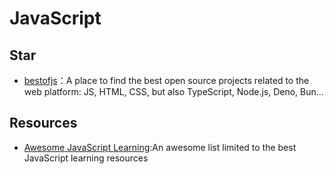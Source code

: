 # JavaScript
## Star
- [bestofjs](https://bestofjs.org)：A place to find the best open source projects related to the web platform: JS, HTML, CSS, but also TypeScript, Node.js, Deno, Bun...
## Resources
- [Awesome JavaScript Learning](https://github.com/micromata/awesome-javascript-learning):An awesome list limited to the best JavaScript learning resources
